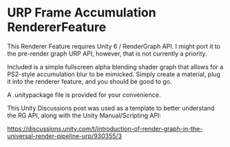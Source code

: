 # URP Frame Accumulation RendererFeature

This Renderer Feature requires Unity 6 / RenderGraph API.
I might port it to the pre-render graph URP API, however, that is not currently a priority. 

Included is a simple fullscreen alpha blending shader graph that allows for a PS2-style accumulation blur to be mimicked.
Simply create a material, plug it into the renderer feature, and you should be good to go.

A .unitypackage file is provided for your convenience. 

This Unity Discussions post was used as a template to better understand the RG API, along with the Unity Manual/Scripting API:

https://discussions.unity.com/t/introduction-of-render-graph-in-the-universal-render-pipeline-urp/930355/3
